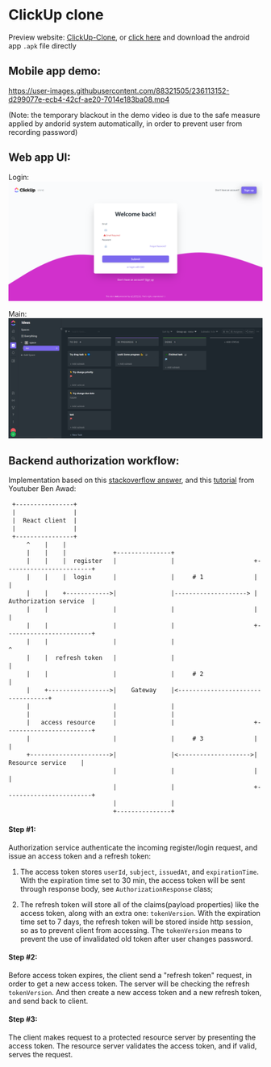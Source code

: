 # ClickUp clone

Preview website: [ClickUp-Clone](http://1.12.70.249), or [click here](https://expo.dev/artifacts/eas/7orTdvrViDEWiGEBkbgmRM.apk) and download the android app `.apk` file directly

## Mobile app demo:

https://user-images.githubusercontent.com/88321505/236113152-d299077e-ecb4-42cf-ae20-7014e183ba08.mp4

(Note: the temporary blackout in the demo video is due to the safe measure applied by andorid system automatically, in order to prevent user from recording password)

## Web app UI:

Login:
![login](login.PNG)

Main:
![main](main.PNG)


## Backend authorization workflow:

Implementation based on this [stackoverflow answer](https://stackoverflow.com/a/69631673/16648127), and this [tutorial](https://www.youtube.com/watch?v=25GS0MLT8JU) from Youtuber Ben Awad:

```
 +----------------+
 |                |
 |  React client  |
 |                |
 +----------------+
     ^    |    |
     |    |    |             +---------------+
     |    |    |  register   |               |                      +------------------------+
     |    |    |  login      |               |     # 1              |                        |
     |    |    +------------>|               |--------------------> | Authorization service  |
     |    |                  |               |                      |                        |
     |    |                  |               |                      +------------------------+
     |    |                  |               |                                   ^
     |    |  refresh token   |               |                                   |
     |    |                  |               |     # 2                           |
     |    +----------------->|    Gateway    |<----------------------------------+
     |                       |               |
     |                       |               |
     |   access resource     |               |                      +------------------------+
     |                       |               |     # 3              |                        |
     +---------------------->|               |<-------------------->|    Resource service    |
                             |               |                      |                        |
                             |               |                      +------------------------+
                             |               |
                             +---------------+
```

#### Step #1:

Authorization service authenticate the incoming register/login request, and issue an access token and a refresh token:

1. The access token stores `userId`, `subject`, `issuedAt`, and `expirationTime`. With the expiration time set to 30 min, the access token will be sent through response body, see `AuthorizationResponse` class;

2. The refresh token will store all of the claims(payload properties) like the access token, along with an extra one: `tokenVersion`. With the expiration time set to 7 days, the refresh token will be stored inside http session, so as to prevent client from accessing. The `tokenVersion` means to prevent the use of invalidated old token after user changes password.

#### Step #2:

Before access token expires, the client send a "refresh token" request, in order to get a new access token. The server will be checking the refresh `tokenVersion`. And then create a new access token and a new refresh token, and send back to client.

#### Step #3:

The client makes request to a protected resource server by presenting the access token. The resource server validates the access token, and if valid, serves the request.
